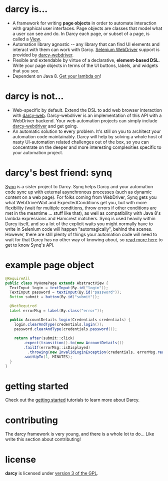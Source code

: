 **darcy** is...
=========

* A framework for writing **page objects** in order to automate interaction with graphical user interfaces. Page objects are classes that model what a user can see and do. In Darcy each page, or subset of a page, is called a [View](https://github.com/darcy-framework/darcy/blob/master/src/main/java/com/redhat/darcy/ui/View.java).
* Automation library agnostic -- any library that can find UI elements and interact with them can work with Darcy. [Selenium WebDriver](https://code.google.com/p/selenium/) support is provided by [darcy-webdriver][3].
* Flexible and extendable by virtue of a declarative, **element-based DSL**. Write your page objects in terms of the UI buttons, labels, and widgets that you see. 
* Dependent on Java 8. [Get your lambda on](http://docs.oracle.com/javase/tutorial/java/javaOO/lambdaexpressions.html)!

**darcy** is not...
=========

* Web-specific by default. Extend the DSL to add web browser interaction with [darcy-web][4]. Darcy-webdriver is an implementation of this API with a WebDriver backend. Your web automation projects can simply include [darcy-webdriver][3] and get going.
* An automatic solution to every problem. It's still on you to architect your automation code maintainably. Darcy will help by solving a whole host of nasty UI-automation related challenges out of the box, so you can concentrate on the deeper and more interesting complexities specific to your automation project.


darcy's best friend: **synq**
=============================

[Synq][1] is a sister project to Darcy. Synq helps Darcy and your automation code sync up with external asynchronous processes (such as dynamic content on a web page). For folks coming from WebDriver, Synq gets you what WebDriverWait and ExpectedConditions get you, but with more flexibility (wait for multiple conditions, throw errors if other conditions are met in the meantime ... stuff like that), as well as compatibility with Java 8's lambda expressions and Hamcrest matchers. Synq is used heavily within Darcy itself, and so a lot of the explicit waits you might normally have to write in Selenium code will happen "automagically", behind the scenes. However, there are still plenty of things your automation code will need to wait for that Darcy has no other way of knowing about, so [read more here][1] to get to know Synq's API.

example page object
===================
```java
@RequireAll
public class MyHomePage extends AbstractView {
  TextInput login = textInput(By.id("login"));
  TextInput password = textInput(By.id("password"));
  Button submit = button(By.id("submit"));

  @NotRequired
  Label errorMsg = label(By.class("error"));

  public AccountDetails login(Credentials credentials) {
    login.clearAndType(credentials.login());
    password.clearAndType(credentials.password());
    
    return after(submit::click)
        .expect(transition().to(new AccountDetails())
        .failIf(errorMsg::isDisplayed)
          .throwing(new InvalidLoginException(credentials, errorMsg.readText()))
        .waitUpTo(1, MINUTES);
  }
}
```

getting started
===============

Check out the [getting started][5] tutorials to learn more about Darcy.


contributing
============

The darcy framework is very young, and there is a whole lot to do... Like write this section about contributing!

license
=======

**darcy** is licensed under [version 3 of the GPL][2].


  [1]: https://github.com/darcy-framework/synq
  [2]: https://www.gnu.org/copyleft/gpl.html
  [3]: https://github.com/darcy-framework/darcy-webdriver
  [4]: https://github.com/darcy-framework/darcy-web
  [5]: https://github.com/darcy-framework/darcy/wiki/Getting-Started-%231:-Darcy-Fundamentals
